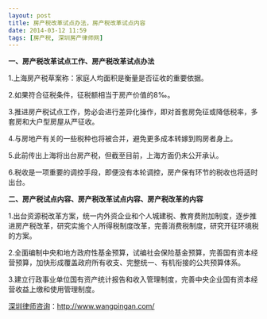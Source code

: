 ```yaml
---
layout: post
title: 房产税改革试点办法，房产税改革试点内容
date: 2014-03-12 11:59
tags: [房产税, 深圳房产律师网]
---
```

<strong>一、房产税改革试点工作、房产税改革试点办法</strong>

1.上海房产税草案称：家庭人均面积是衡量是否征收的重要依据。

2.如果符合征税条件，征税额相当于房产价值的8‰。

3.推进房产税试点工作，势必会进行差异化操作，即对首套房免征或降低税率，多套房和大户型房屋从严征收。

4.与房地产有关的一些税种也将被合并，避免更多成本转嫁到购房者身上。

5.此前传出上海将出台房产税，但截至目前，上海方面仍未公开承认。

6.税收是一项重要的调控手段，即便没有本轮调控，房产保有环节的税收也将适时出台。

<strong>二、房产税试点内容、房产税改革试点内容、房产税改革的内容</strong>

1.出台资源税改革方案，统一内外资企业和个人城建税、教育费附加制度，逐步推进房产税改革，研究实施个人所得税制度改革，完善消费税制度，研究开征环境税的方案。

2.全面编制中央和地方政府性基金预算，试编社会保险基金预算，完善国有资本经营预算，加快形成覆盖政府所有收支、完整统一、有机衔接的公共预算体系。

3.建立行政事业单位国有资产统计报告和收入管理制度，完善中央企业国有资本经营收益上缴和使用管理制度。

<a href="http://www.wangpingan.com/">深圳律师咨询</a>：<a href="http://www.wangpingan.com/">http://www.wangpingan.com/</a>

